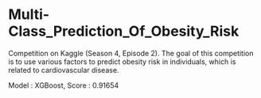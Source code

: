 # Multi-Class_Prediction_Of_Obesity_Risk

Competition on Kaggle (Season 4, Episode 2). The goal of this competition is to use various factors to predict obesity risk in individuals, which is related to cardiovascular disease.

Model : XGBoost, Score : 0.91654
